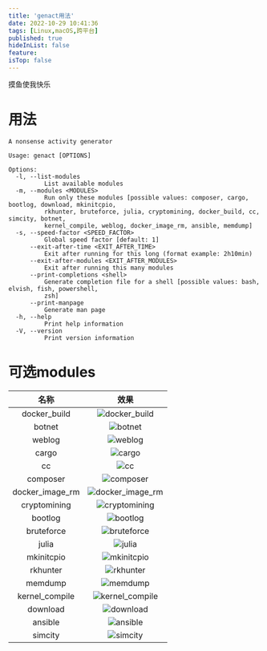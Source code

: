 ```yaml
---
title: 'genact用法'
date: 2022-10-29 10:41:36
tags: [Linux,macOS,跨平台]
published: true
hideInList: false
feature: 
isTop: false
---
```

摸鱼使我快乐

<!-- more -->
# 用法
```shell
A nonsense activity generator

Usage: genact [OPTIONS]

Options:
  -l, --list-modules
          List available modules
  -m, --modules <MODULES>
          Run only these modules [possible values: composer, cargo, bootlog, download, mkinitcpio,
          rkhunter, bruteforce, julia, cryptomining, docker_build, cc, simcity, botnet,
          kernel_compile, weblog, docker_image_rm, ansible, memdump]
  -s, --speed-factor <SPEED_FACTOR>
          Global speed factor [default: 1]
      --exit-after-time <EXIT_AFTER_TIME>
          Exit after running for this long (format example: 2h10min)
      --exit-after-modules <EXIT_AFTER_MODULES>
          Exit after running this many modules
      --print-completions <shell>
          Generate completion file for a shell [possible values: bash, elvish, fish, powershell,
          zsh]
      --print-manpage
          Generate man page
  -h, --help
          Print help information
  -V, --version
          Print version information
```

# 可选modules

|名称|效果|
|:---:|:---:|
|docker_build|![docker_build](https://s1.ax1x.com/2022/10/29/x4XU1O.png)|
|botnet|![botnet](https://s1.ax1x.com/2022/10/29/x4XJtx.png)|
|weblog|![weblog](https://s1.ax1x.com/2022/10/29/x4X1B9.png)|
|cargo|![cargo](https://s1.ax1x.com/2022/10/29/x4XKcF.png)|
|cc|![cc](https://s1.ax1x.com/2022/10/29/x4Owoq.png)|
|composer|![composer](https://s1.ax1x.com/2022/10/29/x4OJSS.png)|
|docker_image_rm|![docker_image_rm](https://s1.ax1x.com/2022/10/29/x4OeQe.png)|
|cryptomining|![cryptomining](https://s1.ax1x.com/2022/10/29/x4OAJK.png)|
|bootlog|![bootlog](https://s1.ax1x.com/2022/10/29/x4OiIx.png)|
|bruteforce|![bruteforce](https://s1.ax1x.com/2022/10/29/x4OpL9.png)|
|julia|![julia](https://s1.ax1x.com/2022/10/29/x4LyqA.png)|
|mkinitcpio|![mkinitcpio](https://s1.ax1x.com/2022/10/29/x4L02D.png)|
|rkhunter|![rkhunter](https://s1.ax1x.com/2022/10/29/x4LNUx.png)|
|memdump|![memdump](https://s1.ax1x.com/2022/10/29/x4Ll2F.png)|
|kernel_compile|![kernel_compile](https://s1.ax1x.com/2022/10/29/x4LnU0.png)|
|download|![download](https://s1.ax1x.com/2022/10/29/x4qxHI.png)|
|ansible|![ansible](https://s1.ax1x.com/2022/10/29/x4qb9O.png)|
|simcity|![simcity](https://s1.ax1x.com/2022/10/29/x4qhu9.png)|